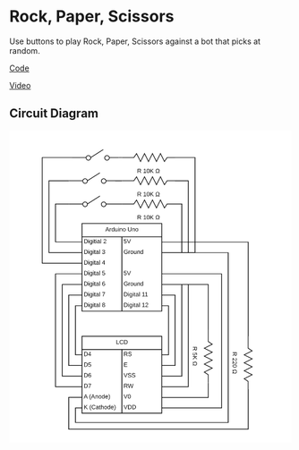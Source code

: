 # Rock, Paper, Scissors
 
Use buttons to play Rock, Paper, Scissors against a bot that picks at random.
 
[Code](./rock-paper-scissors.ino)
 
[Video](./rock-paper-scissors.mp4)
 
## Circuit Diagram
 
![Circuit Diagram](./rock-paper-scissors.png)